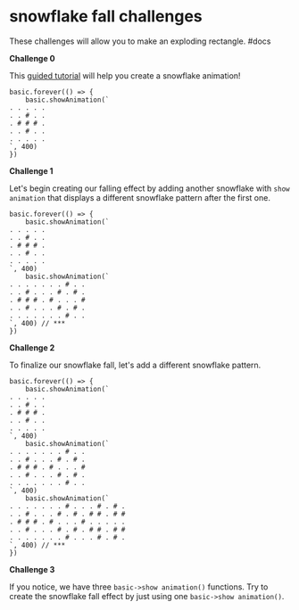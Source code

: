 # snowflake fall challenges

These challenges will allow you to make an exploding rectangle. #docs

**Challenge 0**

This [guided tutorial](https://test.microbit.co.uk/td/lessons/rectangle-explosion/tutorial) will help you create a snowflake animation!

```
basic.forever(() => {
    basic.showAnimation(`
. . . . .
. . # . .
. # # # .
. . # . .
. . . . .
`, 400)
})
```

**Challenge 1**

Let's begin creating our falling effect by adding another snowflake with `show animation` that displays a different snowflake pattern after the first one.

```
basic.forever(() => {
    basic.showAnimation(`
. . . . .
. . # . .
. # # # .
. . # . .
. . . . .
`, 400)
    basic.showAnimation(`
. . . . . . . # . .
. . # . . . # . # .
. # # # . # . . . #
. . # . . . # . # .
. . . . . . . # . .
`, 400) // ***
})
```

**Challenge 2**

To finalize our snowflake fall, let's add a different snowflake pattern.

```
basic.forever(() => {
    basic.showAnimation(`
. . . . .
. . # . .
. # # # .
. . # . .
. . . . .
`, 400)
    basic.showAnimation(`
. . . . . . . # . .
. . # . . . # . # .
. # # # . # . . . #
. . # . . . # . # .
. . . . . . . # . .
`, 400)
    basic.showAnimation(`
. . . . . . . # . . . # . # .
. . # . . . # . # . # # . # #
. # # # . # . . . # . . . . .
. . # . . . # . # . # # . # #
. . . . . . . # . . . # . # .
`, 400) // ***
})
```

**Challenge 3**

If you notice, we have three `basic->show animation()` functions. Try to create the snowflake fall effect by just using one `basic->show animation()`.


